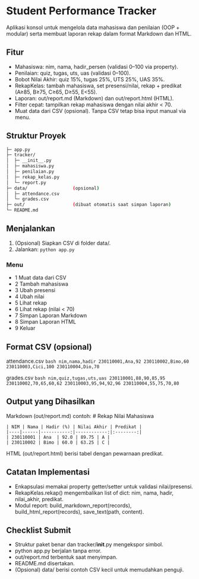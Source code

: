 # Student Performance Tracker

Aplikasi konsol untuk mengelola data mahasiswa dan penilaian (OOP + modular) serta membuat laporan rekap dalam format Markdown dan HTML.

## Fitur
- Mahasiswa: nim, nama, hadir_persen (validasi 0–100 via property).
- Penilaian: quiz, tugas, uts, uas (validasi 0–100).
- Bobot Nilai Akhir: quiz 15%, tugas 25%, UTS 25%, UAS 35%.
- RekapKelas: tambah mahasiswa, set presensi/nilai, rekap + predikat (A≥85, B≥75, C≥65, D≥55, E<55).
- Laporan: out/report.md (Markdown) dan out/report.html (HTML).
- Filter cepat: tampilkan rekap mahasiswa dengan nilai akhir < 70.
- Muat data dari CSV (opsional). Tanpa CSV tetap bisa input manual via menu.

## Struktur Proyek
```bash
├─ app.py
├─ tracker/
│  ├─ __init__.py
│  ├─ mahasiswa.py
│  ├─ penilaian.py
│  ├─ rekap_kelas.py
│  └─ report.py
├─ data/                 (opsional)
│  ├─ attendance.csv
│  └─ grades.csv
├─ out/                  (dibuat otomatis saat simpan laporan)
└─ README.md
```

## Menjalankan
1) (Opsional) Siapkan CSV di folder data/.
2) Jalankan:
    ```python app.py```

### Menu
- 1 Muat data dari CSV
- 2 Tambah mahasiswa
- 3 Ubah presensi
- 4 Ubah nilai
- 5 Lihat rekap
- 6 Lihat rekap (nilai < 70)
- 7 Simpan Laporan Markdown
- 8 Simpan Laporan HTML
- 9 Keluar

## Format CSV (opsional)
attendance.csv
    ```bash
    nim,nama,hadir
    230110001,Ana,92
    230110002,Bimo,60
    230110003,Cici,100
    230110004,Dio,70
    ```

grades.csv
    ```bash
    nim,quiz,tugas,uts,uas
    230110001,88,90,85,95
    230110002,70,65,60,62
    230110003,95,94,92,96
    230110004,55,75,70,80
    ```

## Output yang Dihasilkan
Markdown (out/report.md) contoh:
    # Rekap Nilai Mahasiswa

    | NIM | Nama | Hadir (%) | Nilai Akhir | Predikat |
    |----|------|-----------:|------------:|:--------:|
    | 230110001 | Ana  | 92.0 | 89.75 | A |
    | 230110002 | Bimo | 60.0 | 63.25 | C |

HTML (out/report.html) berisi tabel dengan pewarnaan predikat.

## Catatan Implementasi
- Enkapsulasi memakai property getter/setter untuk validasi nilai/presensi.
- RekapKelas.rekap() mengembalikan list of dict: nim, nama, hadir, nilai_akhir, predikat.
- Modul report: build_markdown_report(records), build_html_report(records), save_text(path, content).

## Checklist Submit
- Struktur paket benar dan tracker/__init__.py mengekspor simbol.
- python app.py berjalan tanpa error.
- out/report.md terbentuk saat menyimpan.
- README.md disertakan.
- (Opsional) data/ berisi contoh CSV kecil untuk memudahkan penguji.
